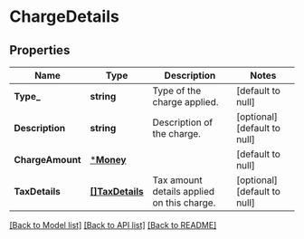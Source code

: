 # ChargeDetails

## Properties
Name | Type | Description | Notes
------------ | ------------- | ------------- | -------------
**Type_** | **string** | Type of the charge applied. | [default to null]
**Description** | **string** | Description of the charge. | [optional] [default to null]
**ChargeAmount** | [***Money**](Money.md) |  | [default to null]
**TaxDetails** | [**[]TaxDetails**](TaxDetails.md) | Tax amount details applied on this charge. | [optional] [default to null]

[[Back to Model list]](../README.md#documentation-for-models) [[Back to API list]](../README.md#documentation-for-api-endpoints) [[Back to README]](../README.md)

